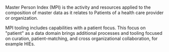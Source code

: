 Master Person Index (MPI) is the activity and resources applied to the composition of master data as it relates to Patients of a health care provider or organization. 

MPI tooling includes capabilities with a patient focus. This focus on "patient" as a data domain brings additional processes and tooling focused on curation, patient-matching, and cross organizational collaboration, for example HIEs.


